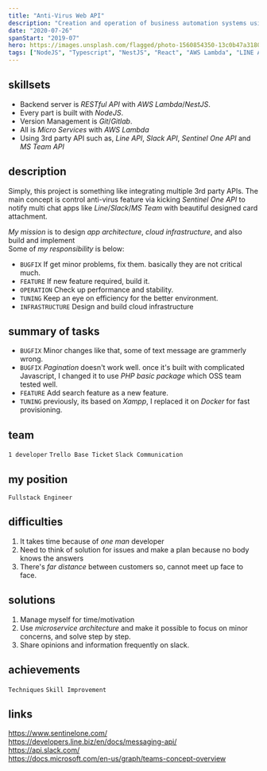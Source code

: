 ```yaml
---
title: "Anti-Virus Web API"
description: "Creation and operation of business automation systems using the Anti-Virus Web API"
date: "2020-07-26"
spanStart: "2019-07"
hero: https://images.unsplash.com/flagged/photo-1560854350-13c0b47a3180?ixlib=rb-1.2.1&ixid=eyJhcHBfaWQiOjEyMDd9&auto=format&fit=crop&w=1326&q=80
tags: ["NodeJS", "Typescript", "NestJS", "React", "AWS Lambda", "LINE API", "Slack API"]
---
```


## skillsets

- Backend server is _RESTful API_ with _AWS Lambda_/_NestJS_.
- Every part is built with _NodeJS_.
- Version Management is _Git_/_Gitlab_.
- All is _Micro Services_ with _AWS Lambda_
- Using 3rd party API such as, _Line API_, _Slack API_, _Sentinel One API_ and _MS Team API_

## description

Simply, this project is something like integrating multiple 3rd party APIs. The main concept is control anti-virus feature via kicking _Sentinel One API_ to notify multi chat apps like _Line_/_Slack_/_MS Team_ with beautiful designed card attachment.

_My mission_ is to design _app architecture_, _cloud infrastructure_, and also build and implement  
Some of _my responsibility_ is below:

- `BUGFIX` If get minor problems, fix them. basically they are not critical much.
- `FEATURE` If new feature required, build it.
- `OPERATION` Check up performance and stability.
- `TUNING` Keep an eye on efficiency for the better environment.
- `INFRASTRUCTURE` Design and build cloud infrastructure

## summary of tasks

- `BUGFIX` Minor changes like that, some of text message are grammerly wrong.
- `BUGFIX` _Pagination_ doesn't work well. once it's built with complicated Javascript, I changed it to use _PHP basic package_ which OSS team tested well.
- `FEATURE` Add search feature as a new feature.
- `TUNING` previously, its based on _Xampp_, I replaced it on _Docker_ for fast provisioning.

## team

`1 developer` `Trello Base Ticket` `Slack Communication`

## my position

`Fullstack Engineer`

## difficulties

1. It takes time because of _one man_ developer
2. Need to think of solution for issues and make a plan because no body knows the answers
3. There's _far distance_ between customers so, cannot meet up face to face.

## solutions

1. Manage myself for time/motivation
2. Use _microservice architecture_ and make it possible to focus on minor concerns, and solve step by step.
3. Share opinions and information frequently on slack.

## achievements

`Techniques` `Skill Improvement`

## links

https://www.sentinelone.com/  
https://developers.line.biz/en/docs/messaging-api/  
https://api.slack.com/  
https://docs.microsoft.com/en-us/graph/teams-concept-overview  
